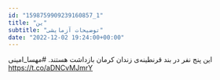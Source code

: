 ```yaml
---
id: "1598759909239160857_1"
title: "ین"
subtitle: "توضیحات آزمایشی"
date: "2022-12-02 19:24:00+00:00"
---
```

این پنج نفر در بند قرنطینه‌ی زندان کرمان بازداشت هستند.
#مهسا_امینی https://t.co/aDNCvMJmrY
